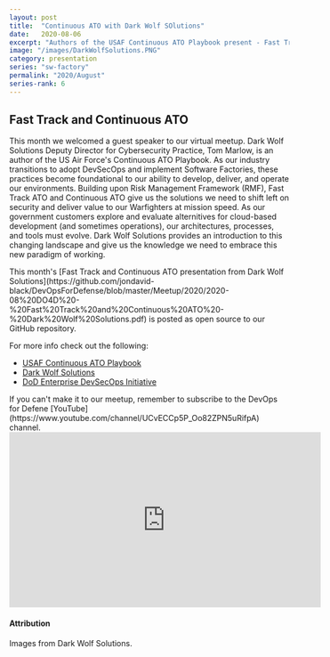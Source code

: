 ```yaml
---
layout: post
title:  "Continuous ATO with Dark Wolf SOlutions"
date:   2020-08-06
excerpt: "Authors of the USAF Continuous ATO Playbook present - Fast Track and Continuous ATO"
image: "/images/DarkWolfSolutions.PNG"
category: presentation
series: "sw-factory"
permalink: "2020/August"
series-rank: 6
---
```


## Fast Track and Continuous ATO

This month we welcomed a guest speaker to our virtual meetup. Dark Wolf Solutions Deputy Director for Cybersecurity Practice, Tom Marlow, is an author of the US Air Force's Continuous ATO Playbook.  As our industry transitions to adopt DevSecOps and implement Software Factories, these practices become foundational to our ability to develop, deliver, and operate our environments. Building upon Risk Management Framework (RMF), Fast Track ATO and Continuous ATO give us the solutions we need to shift left on security and deliver value to our Warfighters at mission speed.  As our government customers explore and evaluate alternitives for cloud-based development (and sometimes operations), our architectures, processes, and tools must evolve. Dark Wolf Solutions provides an introduction to this changing landscape and give us the knowledge we need to embrace this new paradigm of working. 

<div class="box" markdown="1">
This month's [Fast Track and Continuous ATO presentation from Dark Wolf Solutions](https://github.com/jondavid-black/DevOpsForDefense/blob/master/Meetup/2020/2020-08%20DO4D%20-%20Fast%20Track%20and%20Continuous%20ATO%20-%20Dark%20Wolf%20Solutions.pdf) is posted as open source to our GitHub repository. 
</div>


For more info check out the following:
- [USAF Continuous ATO Playbook](https://github.com/jondavid-black/DevOpsForDefense/blob/master/docs/pubs/Air%20Force%20Continuous%20ATO%20Playbook.pdf)
- [Dark Wolf Solutions](https://www.darkwolfsolutions.com/)
- [DoD Enterprise DevSecOps Initiative](https://software.af.mil/dsop/)


<div class="box" markdown="1">
If you can't make it to our meetup, remember to subscribe to the DevOps for Defene [YouTube](https://www.youtube.com/channel/UCvECCp5P_Oo82ZPN5uRifpA) channel. 

<iframe width="560" height="315" src="https://www.youtube.com/embed/P1ofRL22zSo" frameborder="0" allow="accelerometer; autoplay; encrypted-media; gyroscope; picture-in-picture" allowfullscreen></iframe>

</div>

#### Attribution

Images from Dark Wolf Solutions.

